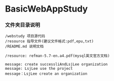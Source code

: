 # BasicWebAppStudy

### 文件夹目录说明

```
/webstudy 项目源代码
/resource 指导文件(建议文件格式:pdf,epu,txt)
/README.md 说明文档
```

```
/resource: refman-5.7-en.a4.pdf(mysql英文官方文档)
```

```
message: create successliAndLsjLee organization
message: LsjLee use the project
message：LsjLee create an organization
```


